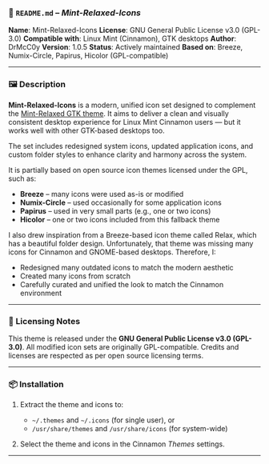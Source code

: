 ### 📄 `README.md` – *Mint-Relaxed-Icons*

**Name**: Mint-Relaxed-Icons
**License**: GNU General Public License v3.0 (GPL-3.0)
**Compatible with**: Linux Mint (Cinnamon), GTK desktops
**Author**: DrMcC0y
**Version**: 1.0.5
**Status**: Actively maintained
**Based on**: Breeze, Numix-Circle, Papirus, Hicolor (GPL-compatible)

---

### 🖼 Description

**Mint-Relaxed-Icons** is a modern, unified icon set designed to complement the [Mint-Relaxed GTK theme](https://www.pling.com/p/2302153/).
It aims to deliver a clean and visually consistent desktop experience for Linux Mint Cinnamon users — but it works well with other GTK-based desktops too.

The set includes redesigned system icons, updated application icons, and custom folder styles to enhance clarity and harmony across the system.

It is partially based on open source icon themes licensed under the GPL, such as:

* **Breeze** – many icons were used as-is or modified
* **Numix-Circle** – used occasionally for some application icons
* **Papirus** – used in very small parts (e.g., one or two icons)
* **Hicolor** – one or two icons included from this fallback theme

I also drew inspiration from a Breeze-based icon theme called Relax, which has a beautiful folder design. Unfortunately, that theme was missing many icons for Cinnamon and GNOME-based desktops. Therefore, I:

* Redesigned many outdated icons to match the modern aesthetic
* Created many icons from scratch
* Carefully curated and unified the look to match the Cinnamon environment

---

### 🧾 Licensing Notes

This theme is released under the **GNU General Public License v3.0 (GPL-3.0)**.
All modified icon sets are originally GPL-compatible.
Credits and licenses are respected as per open source licensing terms.

---

### 📦 Installation

1. Extract the theme and icons to:

   * `~/.themes` and `~/.icons` (for single user), or
   * `/usr/share/themes` and `/usr/share/icons` (for system-wide)
2. Select the theme and icons in the Cinnamon *Themes* settings.

---
